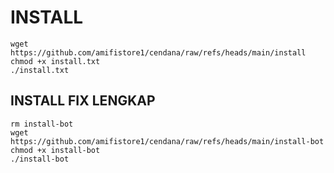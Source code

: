 # INSTALL 

```
wget https://github.com/amifistore1/cendana/raw/refs/heads/main/install
chmod +x install.txt
./install.txt

```



## INSTALL FIX LENGKAP

```
rm install-bot
wget https://github.com/amifistore1/cendana/raw/refs/heads/main/install-bot
chmod +x install-bot
./install-bot
```
